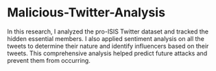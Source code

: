 # Malicious-Twitter-Analysis

In this research, I analyzed the pro-ISIS Twitter dataset and tracked the hidden essential members. I also applied sentiment analysis on all the tweets to determine their nature and identify influencers based on their tweets. This comprehensive analysis helped predict future attacks and prevent them from occurring.
